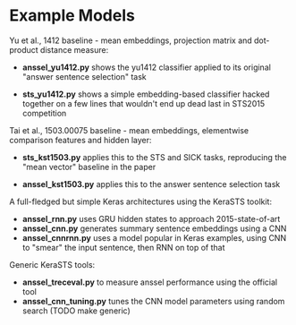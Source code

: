 Example Models
==============

Yu et al., 1412 baseline - mean embeddings, projection matrix and dot-product
distance measure:

  * **anssel_yu1412.py** shows the yu1412 classifier applied to its original
    "answer sentence selection" task

  * **sts_yu1412.py** shows a simple embedding-based classifier hacked
    together on a few lines that wouldn't end up dead last in STS2015
    competition

Tai et al., 1503.00075 baseline - mean embeddings, elementwise comparison
features and hidden layer:

  * **sts_kst1503.py** applies this to the STS and SICK tasks, reproducing
    the "mean vector" baseline in the paper

  * **anssel_kst1503.py** applies this to the answer sentence selection task

A full-fledged but simple Keras architectures using the KeraSTS toolkit:

  * **anssel_rnn.py** uses GRU hidden states to approach 2015-state-of-art
  * **anssel_cnn.py** generates summary sentence embeddings using a CNN
  * **anssel_cnnrnn.py** uses a model popular in Keras examples, using CNN to
    "smear" the input sentence, then RNN on top of that

Generic KeraSTS tools:

  * **anssel_treceval.py** to measure anssel performance using the official tool
  * **anssel_cnn_tuning.py** tunes the CNN model parameters using random search
    (TODO make generic)
